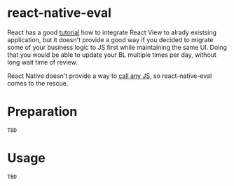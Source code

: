 # react-native-eval

React has a good [tutorial](http://facebook.github.io/react-native/docs/embedded-app.html#content) how to integrate React View to alrady existsing application, but it doesn't provide a good way if you decided to migrate some of your business logic to JS first while maintaining the same UI. Doing that you would be able to update your BL multiple times per day, without long wait time of review. 

React Native doesn't provide a way to [call any JS](https://github.com/facebook/react-native/blob/d937071517b47b3d2e54510a1f695885a27c5e52/React/Executors/RCTContextExecutor.m#L243), so react-native-eval comes to the rescue.

# Preparation
`TBD`

# Usage
`TBD`
